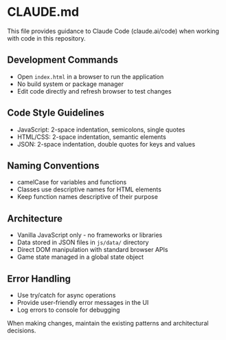 # CLAUDE.md

This file provides guidance to Claude Code (claude.ai/code) when working with code in this repository.

## Development Commands
- Open `index.html` in a browser to run the application
- No build system or package manager
- Edit code directly and refresh browser to test changes

## Code Style Guidelines
- JavaScript: 2-space indentation, semicolons, single quotes
- HTML/CSS: 2-space indentation, semantic elements
- JSON: 2-space indentation, double quotes for keys and values

## Naming Conventions
- camelCase for variables and functions
- Classes use descriptive names for HTML elements
- Keep function names descriptive of their purpose

## Architecture
- Vanilla JavaScript only - no frameworks or libraries
- Data stored in JSON files in `js/data/` directory
- Direct DOM manipulation with standard browser APIs
- Game state managed in a global state object

## Error Handling
- Use try/catch for async operations
- Provide user-friendly error messages in the UI
- Log errors to console for debugging

When making changes, maintain the existing patterns and architectural decisions.